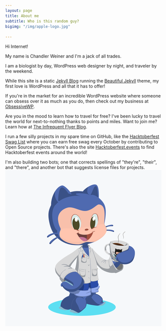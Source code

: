 ```yaml
---
layout: page
title: About me
subtitle: Who is this random guy?
bigimg: "/img/apple-logo.jpg"

---
```

Hi Internet!

My name is Chandler Weiner and I'm a jack of all trades.

I am a biologist by day, WordPress web designer by night, and traveler by the weekend.

While this site is a static [Jekyll Blog](https://jekyllrb.com/) running the [Beautiful Jekyll](https://github.com/daattali/beautiful-jekyll) theme, my first love is WordPress and all that it has to offer!

If you're in the market for an incredible WordPress website where someone can obsess over it as much as you do, then check out my business at [ObsessiveWP](https://obsessivewp.com).

Are you in the mood to learn how to travel for free? I've been lucky to travel the world for next-to-nothing thanks to points and miles. Want to join me? Learn how at [The Infrequent Flyer Blog](https://www.infrequentflyer.blog/).

I run a few silly projects in my spare time on GitHub, like the [Hacktoberfest Swag List](https://hacktoberfestswaglist.com/) where you can earn free swag every October by contributing to Open Source projects. There's also the site [Hacktoberfest.events](https://hacktoberfest.events "Hacktoberfest.events") to find Hacktoberfest events around the world!


I'm also building two bots; one that corrects spellings of "they're", "their", and "there", and another bot that suggests license files for projects.
![octocat](/img/small-octocat.png)